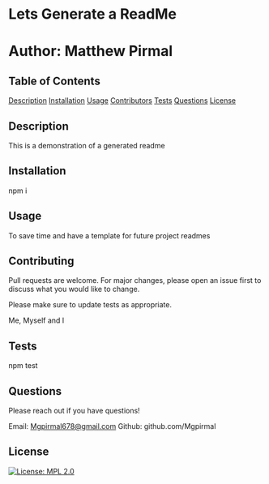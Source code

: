 # Lets Generate a ReadMe
  # Author: Matthew Pirmal


  ## Table of Contents
  [Description](#Description)
  [Installation](#Installation)
  [Usage](#Usage)
  [Contributors](#Contributors)
  [Tests](#Tests)
  [Questions](#Questions)
  [License](#License)

  ## Description
  
  This is a demonstration of a generated readme
    
  ## Installation
    
  npm i
    
    
  ## Usage
    
  To save time and have a template for future project readmes
  
    
  ## Contributing
  Pull requests are welcome. For major changes, please open an issue first to discuss what you would like to change.
    
  Please make sure to update tests as appropriate.

  Me, Myself and I

  ## Tests

  npm test

  ## Questions

  Please reach out if you have questions!

  Email: Mgpirmal678@gmail.com
  Github: github.com/Mgpirmal
    
  ## License
  [![License: MPL 2.0](https://img.shields.io/badge/License-MPL%202.0-brightgreen.svg)](https://opensource.org/licenses/MPL-2.0)